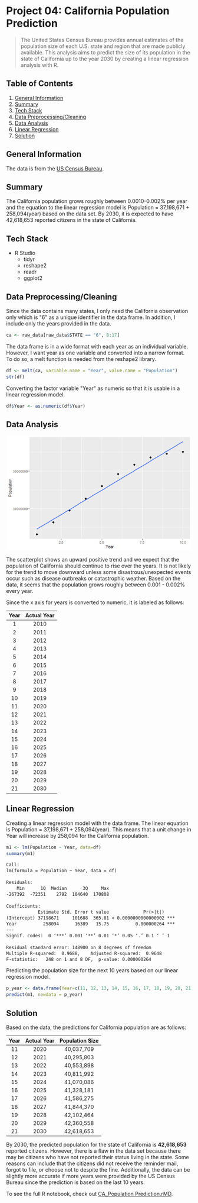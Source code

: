 # Project 04: California Population Prediction
> The United States Census Bureau provides annual estimates of the population size of each U.S. state and region that are made publicly available. This analysis aims to predict the size of its population in the state of California up to the year 2030 by creating a linear regression analysis with R.

Table of Contents
---
1. [General Information](#general-information)
2. [Summary](#summary)
3. [Tech Stack](#tech-stack)
4. [Data Preprocessing/Cleaning](#data-preprocessingcleaning)
6. [Data Analysis](#data-analysis)
7. [Linear Regression](#linear-regression)
8. [Solution](#solution)

<a name="https://github.com/sangtvo/California-Population-Prediction#general-information"/>
<a name="https://github.com/sangtvo/California-Population-Prediction#summary"/>
<a name="https://github.com/sangtvo/California-Population-Prediction#tech-stack"/>
<a name="https://github.com/sangtvo/California-Population-Prediction#data-preprocessingcleaning"/>
<a name="https://github.com/sangtvo/California-Population-Prediction#data-analysis"/>
<a name="https://github.com/sangtvo/California-Population-Prediction#linear-regression"/>
<a name="https://github.com/sangtvo/California-Population-Prediction#solution"/>

General Information
---
The data is from the [US Census Bureau](https://www.census.gov/programs-surveys/popest.html).

Summary
---
The California population grows roughly between 0.0010-0.002% per year and the equation to the linear regression model is Population = 37,198,671 + 258,094(year) based on the data set. By 2030, it is expected to have 42,618,653 reported citizens in the state of California.

Tech Stack
---
* R Studio
    * tidyr
    * reshape2
    * readr
    * ggplot2

Data Preprocessing/Cleaning
---
Since the data contains many states, I only need the California observation only which is "6" as a unique identifier in the data frame. In addition, I include only the years provided in the data.
```r
ca <- raw_data[raw_data$STATE == "6", 8:17]
```

The data frame is in a wide format with each year as an individual variable. However, I want year as one variable and converted into a narrow format. To do so, a melt function is needed from the reshape2 library.

```r
df <- melt(ca, variable.name = "Year", value.name = "Population")
str(df)
```

Converting the factor variable "Year" as numeric so that it is usable in a linear regression model.
```r
df$Year <- as.numeric(df$Year)
```

Data Analysis
---
![Scatterplot](https://github.com/sangtvo/California-Population-Prediction/blob/main/images/LRmodel.PNG?raw=true)

The scatterplot shows an upward positive trend and we expect that the population of California should continue to rise over the years. It is not likely for the trend to move downward unless some disastrous/unexpected events occur such as disease outbreaks or catastrophic weather. Based on the data, it seems that the population grows roughly between 0.001 - 0.002% every year. 

Since the x axis for years is converted to numeric, it is labeled as follows:

Year | Actual Year
:-------------------------:|:-------------------------:
1 | 2010
2 | 2011
3 | 2012
4 | 2013
5 | 2014
6 | 2015
7 | 2016
8 | 2017
9 | 2018
10 | 2019
11 | 2020
12 | 2021
13 | 2022
14 | 2023
15 | 2024
16 | 2025
17 | 2026
18 | 2027
19 | 2028
20 | 2029
21 | 2030

Linear Regression
---
Creating a linear regression model with the data frame. The linear equation is Population = 37,198,671 + 258,094(year). This means that a unit change in Year will increase by 258,094 for the California population.
```r
m1 <- lm(Population ~ Year, data=df)
summary(m1)
```

```
Call:
lm(formula = Population ~ Year, data = df)

Residuals:
    Min      1Q  Median      3Q     Max 
-267392  -72351    2792  104640  170808 

Coefficients:
            Estimate Std. Error t value             Pr(>|t|)    
(Intercept) 37198671     101688  365.81 < 0.0000000000000002 ***
Year          258094      16389   15.75          0.000000264 ***
---
Signif. codes:  0 ‘***’ 0.001 ‘**’ 0.01 ‘*’ 0.05 ‘.’ 0.1 ‘ ’ 1

Residual standard error: 148900 on 8 degrees of freedom
Multiple R-squared:  0.9688,	Adjusted R-squared:  0.9648 
F-statistic:   248 on 1 and 8 DF,  p-value: 0.000000264
```

Predicting the population size for the next 10 years based on our linear regression model.
```r
p_year <- data.frame(Year=c(11, 12, 13, 14, 15, 16, 17, 18, 19, 20, 21))
predict(m1, newdata = p_year)
```

Solution
---
Based on the data, the predictions for California population are as follows:

Year | Actual Year | Population Size
:-------------------------:|:-------------------------:|:-------------------------:
11 | 2020 | 40,037,709
12 | 2021 | 40,295,803
13 | 2022 | 40,553,898
14 | 2023 | 40,811,992 
15 | 2024 | 41,070,086 
16 | 2025 | 41,328,181 
17 | 2026 | 41,586,275 
18 | 2027 | 41,844,370 
19 | 2028 | 42,102,464 
20 | 2029 | 42,360,558 
21 | 2030 | 42,618,653 

By 2030, the predicted population for the state of California is **42,618,653** reported citizens. However, there is a flaw in the data set because there may be citizens who have not reported their status living in the state. Some reasons can include that the citizens did not receive the reminder mail, forgot to file, or choose not to despite the fine. Additionally, the data can be slightly more accurate if more years were provided by the US Census Bureau since the prediction is based on the last 10 years. 

To see the full R notebook, check out [CA_Population Prediction.rMD](https://github.com/sangtvo/California-Population-Prediction/blob/main/Code/CA_Population%20Prediction.Rmd).
